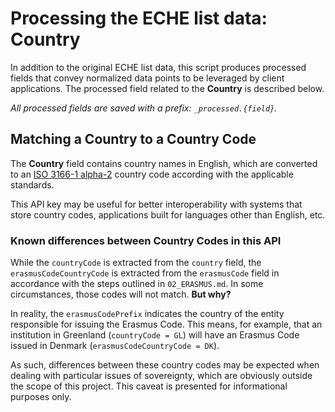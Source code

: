 # Processing the ECHE list data: Country

In addition to the original ECHE list data, this script produces processed fields that convey normalized data points to be leveraged by client applications. The processed field related to the **Country** is described below.

_All processed fields are saved with a prefix: `_processed.{field}`._

## Matching a Country to a Country Code

The **Country** field contains country names in English, which are converted to an [ISO 3166-1 alpha-2](https://en.wikipedia.org/wiki/ISO_3166-1_alpha-2) country code according with the applicable standards.

This API key may be useful for better interoperability with systems that store country codes, applications built for languages other than English, etc.

### Known differences between Country Codes in this API

While the `countryCode` is extracted from the `country` field, the `erasmusCodeCountryCode` is extracted from the `erasmusCode` field in accordance with the steps outlined in `02_ERASMUS.md`. In some circumstances, those codes will not match. **But why?**

In reality, the `erasmusCodePrefix` indicates the country of the entity responsible for issuing the Erasmus Code. This means, for example, that an institution in Greenland (`countryCode = GL`) will have an Erasmus Code issued in Denmark (`erasmusCodeCountryCode = DK`).

As such, differences between these country codes may be expected when dealing with particular issues of sovereignty, which are obviously outside the scope of this project. This caveat is presented for informational purposes only.
